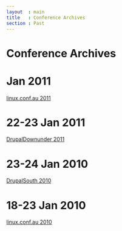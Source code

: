 ```yaml
---
layout  : main
title   : Conference Archives
section : Past
---
```


Conference Archives
===================

<div class="section list">
  <h1>Jan 2011</h1>
  <p class="line">
    <a class="title" href="/conferences/lca2011/">linux.conf.au 2011</a>
  </p>
</div>
<div class="section list">
  <h1>22-23 Jan 2011</h1>
  <p class="line">
    <a class="title" href="/conferences/ddu2011/">DrupalDownunder 2011</a>
  </p>
</div>
<div class="section list">
  <h1>23-24 Jan 2010</h1>
  <p class="line">
    <a class="title" href="/conferences/ds2010/">DrupalSouth 2010</a>
  </p>
</div>
<div class="section list">
  <h1>18-23 Jan 2010</h1>
  <p class="line">
    <a class="title" href="/conferences/lca2010/">linux.conf.au 2010</a>
  </p>
</div>
